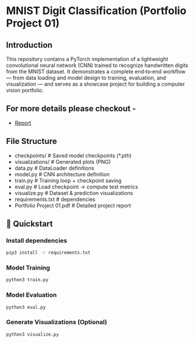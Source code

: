 # MNIST Digit Classification (Portfolio Project 01)

## Introduction
This repository contains a PyTorch implementation of a lightweight convolutional neural network (CNN) trained to recognize handwritten digits from the MNIST dataset. It demonstrates a complete end‑to‑end workflow — from data loading and model design to training, evaluation, and visualization — and serves as a showcase project for building a computer vision portfolio.

## For more details please checkout - 
- [Report](./Report.pdf)

## File Structure
- checkpoints/ # Saved model checkpoints (*.pth) 
- visualizations/ # Generated plots (PNG) 
- data.py # DataLoader definitions 
- model.py # CNN architecture definition 
- train.py # Training loop + checkpoint saving 
- eval.py # Load checkpoint → compute test metrics 
- visualize.py # Dataset & prediction visualizations 
- requirements.txt # dependencies 
- Portfolio Project 01.pdf # Detailed project report

## 🚀 Quickstart

### Install dependencies

```bash
pip3 install -r requirements.txt
```

### Model Training
```bash
python3 train.py
```

### Model Evaluation
```bash
python3 eval.py
```

### Generate Visualizations (Optional)
```bash
python3 visualize.py
```
